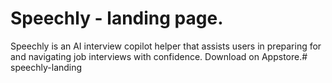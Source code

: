 # Speechly - landing page.

Speechly is an AI interview copilot helper that assists users in preparing for and navigating job interviews with confidence. Download on Appstore.# speechly-landing

